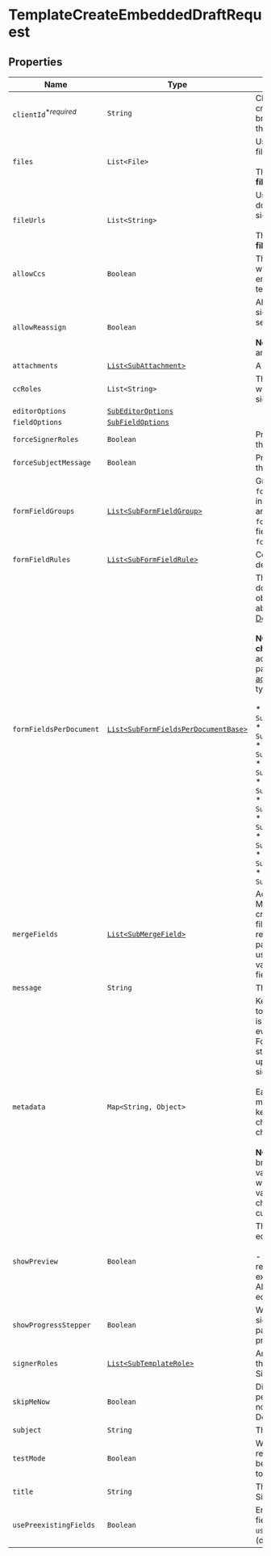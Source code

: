 

# TemplateCreateEmbeddedDraftRequest



## Properties

Name | Type | Description | Notes
------------ | ------------- | ------------- | -------------
| `clientId`<sup>*_required_</sup> | ```String``` |  Client id of the app you&#39;re using to create this draft. Used to apply the branding and callback url defined for the app.  |  |
| `files` | ```List<File>``` |  Use `files[]` to indicate the uploaded file(s) to send for signature.<br><br>This endpoint requires either **files** or **file_urls[]**, but not both.  |  |
| `fileUrls` | ```List<String>``` |  Use `file_urls[]` to have Dropbox Sign download the file(s) to send for signature.<br><br>This endpoint requires either **files** or **file_urls[]**, but not both.  |  |
| `allowCcs` | ```Boolean``` |  This allows the requester to specify whether the user is allowed to provide email addresses to CC when creating a template.  |  |
| `allowReassign` | ```Boolean``` |  Allows signers to reassign their signature requests to other signers if set to `true`. Defaults to `false`.<br><br>**Note**: Only available for Premium plan and higher.  |  |
| `attachments` | [```List<SubAttachment>```](SubAttachment.md) |  A list describing the attachments  |  |
| `ccRoles` | ```List<String>``` |  The CC roles that must be assigned when using the template to send a signature request  |  |
| `editorOptions` | [```SubEditorOptions```](SubEditorOptions.md) |    |  |
| `fieldOptions` | [```SubFieldOptions```](SubFieldOptions.md) |    |  |
| `forceSignerRoles` | ```Boolean``` |  Provide users the ability to review/edit the template signer roles.  |  |
| `forceSubjectMessage` | ```Boolean``` |  Provide users the ability to review/edit the template subject and message.  |  |
| `formFieldGroups` | [```List<SubFormFieldGroup>```](SubFormFieldGroup.md) |  Group information for fields defined in `form_fields_per_document`. String-indexed JSON array with `group_label` and `requirement` keys. `form_fields_per_document` must contain fields referencing a group defined in `form_field_groups`.  |  |
| `formFieldRules` | [```List<SubFormFieldRule>```](SubFormFieldRule.md) |  Conditional Logic rules for fields defined in `form_fields_per_document`.  |  |
| `formFieldsPerDocument` | [```List<SubFormFieldsPerDocumentBase>```](SubFormFieldsPerDocumentBase.md) |  The fields that should appear on the document, expressed as an array of objects. (For more details you can read about it here: [Using Form Fields per Document](/docs/openapi/form-fields-per-document).)<br><br>**NOTE**: Fields like **text**, **dropdown**, **checkbox**, **radio**, and **hyperlink** have additional required and optional parameters. Check out the list of [additional parameters](/api/reference/constants/#form-fields-per-document) for these field types.<br><br>* Text Field use `SubFormFieldsPerDocumentText`<br>* Dropdown Field use `SubFormFieldsPerDocumentDropdown`<br>* Hyperlink Field use `SubFormFieldsPerDocumentHyperlink`<br>* Checkbox Field use `SubFormFieldsPerDocumentCheckbox`<br>* Radio Field use `SubFormFieldsPerDocumentRadio`<br>* Signature Field use `SubFormFieldsPerDocumentSignature`<br>* Date Signed Field use `SubFormFieldsPerDocumentDateSigned`<br>* Initials Field use `SubFormFieldsPerDocumentInitials`<br>* Text Merge Field use `SubFormFieldsPerDocumentTextMerge`<br>* Checkbox Merge Field use `SubFormFieldsPerDocumentCheckboxMerge`  |  |
| `mergeFields` | [```List<SubMergeField>```](SubMergeField.md) |  Add merge fields to the template. Merge fields are placed by the user creating the template and used to pre-fill data by passing values into signature requests with the `custom_fields` parameter. If the signature request using that template *does not* pass a value into a merge field, then an empty field remains in the document.  |  |
| `message` | ```String``` |  The default template email message.  |  |
| `metadata` | ```Map<String, Object>``` |  Key-value data that should be attached to the signature request. This metadata is included in all API responses and events involving the signature request. For example, use the metadata field to store a signer&#39;s order number for look up when receiving events for the signature request.<br><br>Each request can include up to 10 metadata keys (or 50 nested metadata keys), with key names up to 40 characters long and values up to 1000 characters long.<br><br>**NOTE**: If the metadata value uses brackets (`[]`) or curly braces (`{}`), the value will be considered a JSON and will be stored as such. To store the value as a string, use the escape (`\`) character before the opeing bracket or curly brace.  |  |
| `showPreview` | ```Boolean``` |  This allows the requester to enable the editor/preview experience.<br><br>- `show_preview&#x3D;true`: Allows requesters to enable the editor/preview experience. - `show_preview&#x3D;false`: Allows requesters to disable the editor/preview experience.  |  |
| `showProgressStepper` | ```Boolean``` |  When only one step remains in the signature request process and this parameter is set to `false` then the progress stepper will be hidden.  |  |
| `signerRoles` | [```List<SubTemplateRole>```](SubTemplateRole.md) |  An array of the designated signer roles that must be specified when sending a SignatureRequest using this Template.  |  |
| `skipMeNow` | ```Boolean``` |  Disables the &quot;Me (Now)&quot; option for the person preparing the document. Does not work with type `send_document`. Defaults to `false`.  |  |
| `subject` | ```String``` |  The template title (alias).  |  |
| `testMode` | ```Boolean``` |  Whether this is a test, the signature request created from this draft will not be legally binding if set to `true`. Defaults to `false`.  |  |
| `title` | ```String``` |  The title you want to assign to the SignatureRequest.  |  |
| `usePreexistingFields` | ```Boolean``` |  Enable the detection of predefined PDF fields by setting the `use_preexisting_fields` to `true` (defaults to disabled, or `false`).  |  |



